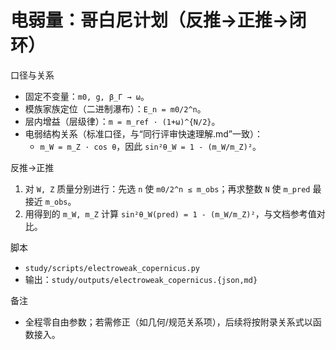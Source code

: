 # 电弱量：哥白尼计划（反推→正推→闭环）

口径与关系
- 固定不变量：`m0, g, β_Γ → ω`。
- 模族家族定位（二进制瀑布）：`E_n = m0/2^n`。
- 层内增益（层级律）：`m = m_ref · (1+ω)^{N/2}`。
- 电弱结构关系（标准口径，与“同行评审快速理解.md”一致）：
  - `m_W = m_Z · cos θ`，因此 `sin²θ_W = 1 - (m_W/m_Z)²`。

反推→正推
1) 对 `W, Z` 质量分别进行：先选 `n` 使 `m0/2^n ≤ m_obs`；再求整数 `N` 使 `m_pred` 最接近 `m_obs`。
2) 用得到的 `m_W, m_Z` 计算 `sin²θ_W(pred) = 1 - (m_W/m_Z)²`，与文档参考值对比。

脚本
- `study/scripts/electroweak_copernicus.py`
- 输出：`study/outputs/electroweak_copernicus.{json,md}`

备注
- 全程零自由参数；若需修正（如几何/规范关系项），后续将按附录关系式以函数接入。

